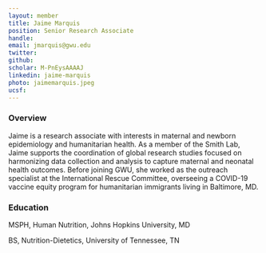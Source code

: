 ```yaml
---
layout: member
title: Jaime Marquis
position: Senior Research Associate
handle: 
email: jmarquis@gwu.edu
twitter:
github:
scholar: M-PnEysAAAAJ
linkedin: jaime-marquis 
photo: jaimemarquis.jpeg
ucsf: 
---
```


### Overview

Jaime is a research associate with interests in maternal and newborn epidemiology and humanitarian health. As a member of the Smith Lab, Jaime supports the coordination of global research studies focused on harmonizing data collection and analysis to capture maternal and neonatal health outcomes. Before joining GWU, she worked as the outreach specialist at the International Rescue Committee, overseeing a COVID-19 vaccine equity program for humanitarian immigrants living in Baltimore, MD. 

### Education

MSPH, Human Nutrition, Johns Hopkins University, MD

BS, Nutrition-Dietetics, University of Tennessee, TN
